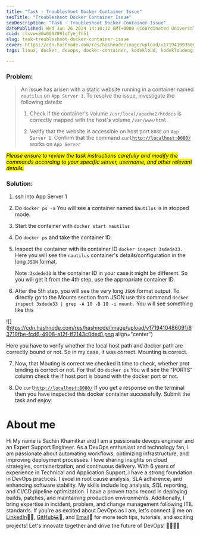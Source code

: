 ```yaml
---
title: "Task - Troubleshoot Docker Container Issue"
seoTitle: "Troubleshoot Docker Container Issue"
seoDescription: "Task - Troubleshoot Docker Container Issue"
datePublished: Wed Jun 26 2024 14:10:12 GMT+0000 (Coordinated Universal Time)
cuid: clxvwx80w000209lgfyejfn51
slug: task-troubleshoot-docker-container-issue
cover: https://cdn.hashnode.com/res/hashnode/image/upload/v1719410935082/aa697ef9-14ee-4151-9e3c-02e12710116f.png
tags: linux, docker, devops, docker-container, kodekloud, kodekloudengineer, kodekloudtasks

---
```


### Problem:

> An issue has arisen with a static website running in a container named `nautilus` on `App Server 1`. To resolve the issue, investigate the following details:
> 
> 1. Check if the container's volume `/usr/local/apache2/htdocs` is correctly mapped with the host's volume `/var/www/html`.
>     
> 2. Verify that the website is accessible on host port `8080` on `App Server 1`. Confirm that the command `curl`[`http://localhost:8080/`](http://localhost:8080/) works on `App Server`
>     

*<mark>Please ensure to review the task instructions carefully and modify the commands according to your specific server, username, and other relevant details.</mark>*

### Solution:

1. ssh into App Server 1
    
2. Do `docker ps -a` You will see a container named `Nautilus` is in stopped mode.
    
3. Start the container with `docker start nautilus`
    
4. Do `docker ps` and take the container ID.
    
5. Inspect the container with its container ID `docker inspect 3sdede33.` Here you will see the `nautilus` container's details/configuration in the long `JSON` format.
    
    Note :`3sdede33` is the container ID in your case it might be different. So you will get it from the 4th step, use the appropriate container ID.
    
6. After the 5th step, you will see the very long `JSON` format output. To directly go to the Mounts section from JSON use this command `docker inspect 3sdede33 | grep -A 10 -B 10 -i mount.` You will see something like this
    

![](https://cdn.hashnode.com/res/hashnode/image/upload/v1719410486091/63719fbe-fcd6-4908-a12f-ff2143c0ded1.png align="center")

Here you have to verify whether the local host path and docker path are correctly bound or not. So in my case, it was correct. Mounting is correct.

7. Now, that Mouting is correct we checked it time to check, whether prot binding is correct or not. For that do `docker ps` You will see the "PORTS" column check the if host port is bound with the docker port or not.
    
8. Do `curl`[`http://localhost:8080/`](http://localhost:8080/) If you get a response on the terminal then you have inspected this docker container successfully. Submit the task and enjoy.
    

# About me

Hi My name is Sachin Khamitkar and I am a passionate devops engineer and an Expert Support Engineer. As a DevOps enthusiast and technology fan, I am passionate about automating workflows, optimizing infrastructure, and improving deployment processes. I love sharing insights on cloud strategies, containerization, and continuous delivery. With 6 years of experience in Technical and Application Support, I have a strong foundation in DevOps practices. I excel in root cause analysis, SLA adherence, and enhancing software stability. My skills include log analysis, SQL reporting, and CI/CD pipeline optimization. I have a proven track record in deploying builds, patches, and maintaining production environments. Additionally, I bring expertise in incident, problem, and change management following ITIL standards. If you're as excited about DevOps as I am, let's connect 🌟 me on [LinkedIn](https://www.linkedin.com/in/sachin-khamitkar)🔗💼, [GitHub](https://github.com/sachin-2-github)💻🔗, and [Email](mailto:sachin.bmp@gmail.com)📧 for more tech tips, tutorials, and exciting projects! Let's innovate together and drive the future of DevOps! 🚀👩‍💻💡